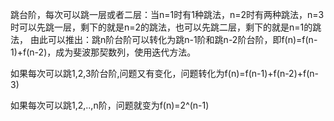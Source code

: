 跳台阶，每次可以跳一层或者二层：当n=1时有1种跳法，n=2时有两种跳法，n=3时可以先跳一层，剩下的就是n=2的跳法，也可以先跳二层，剩下的就是n=1的跳法，
由此可以推出：跳n阶台阶可以转化为跳n-1阶和跳n-2阶台阶，即f(n)=f(n-1)+f(n-2)，成为斐波那契数列，使用迭代方法。

如果每次可以跳1,2,3阶台阶,问题又有变化，问题转化为f(n)=f(n-1)+f(n-2)+f(n-3)

如果每次可以跳1,2,..,n阶，问题就变为f(n)=2^(n-1)
